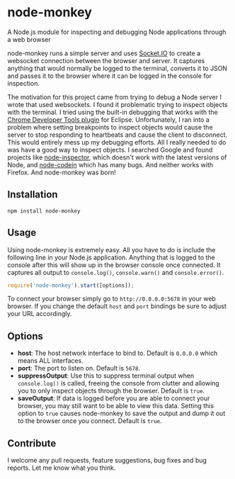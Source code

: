node-monkey
===========

A Node.js module for inspecting and debugging Node applications through a web browser  
  
node-monkey runs a simple server and uses [Socket.IO](https://github.com/LearnBoost/socket.io) to create a websocket connection between the browser and server.
It captures anything that would normally be logged to the terminal, converts it to JSON and passes it to the browser
where it can be logged in the console for inspection.

The motivation for this project came from trying to debug a Node server I wrote that used websockets.
I found it problematic trying to inspect objects with the terminal.
I tried using the built-in debugging that works with the [Chrome Developer Tools plugin](https://github.com/joyent/node/wiki/using-eclipse-as-node-applications-debugger) for Eclipse.
Unfortunately, I ran into a problem where setting breakpoints to inspect objects would cause the server to stop responding to heartbeats and cause the client to disconnect.
This would entirely mess up my debugging efforts. All I really needed to do was have a good way to inspect objects.
I searched Google and found projects like [node-inspector](https://github.com/dannycoates/node-inspector), which doesn't work with the latest versions of Node, and [node-codein](http://thomashunter.name/blog/nodejs-console-object-debug-inspector/) which has many bugs.
And neither works with Firefox. And node-monkey was born!

Installation
------------

```
npm install node-monkey
```

Usage
-----

Using node-monkey is extremely easy.
All you have to do is include the following line in your Node.js application.
Anything that is logged to the console after this will show up in the browser console once connected.
It captures all output to `console.log()`, `console.warn()` and `console.error()`.

```javascript
require('node-monkey').start([options]);
```

To connect your browser simply go to `http://0.0.0.0:5678` in your web browser.
If you change the default `host` and `port` bindings be sure to adjust your URL accordingly.

Options
-------

* **host**: The host network interface to bind to. Default is `0.0.0.0` which means ALL interfaces.
* **port**: The port to listen on. Default is `5678`.
* **suppressOutput**: Use this to suppress terminal output when `console.log()` is called, freeing the console from clutter and allowing you to only inspect objects through the browser. Default is `true`.
* **saveOutput**: If data is logged before you are able to connect your browser, you may still want to be able to view this data. Setting this option to `true` causes node-monkey to save the output and dump it out to the browser once you connect. Default is `true`.

Contribute
----------

I welcome any pull requests, feature suggestions, bug fixes and bug reports. Let me know what you think.